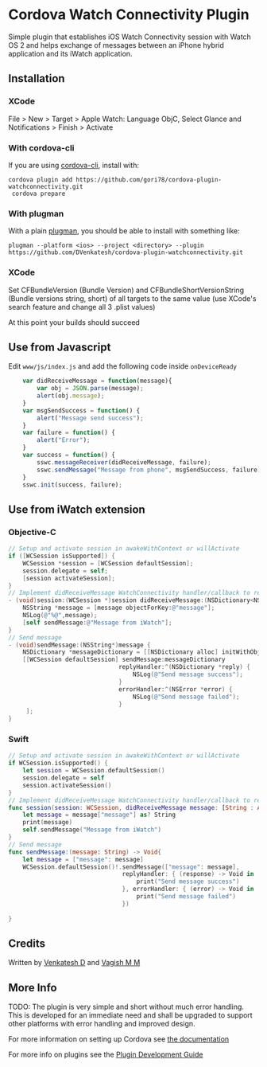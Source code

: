 # Cordova Watch Connectivity Plugin

Simple plugin that establishes iOS Watch Connectivity session with Watch OS 2 and helps exchange of messages between an iPhone hybrid application and its iWatch application.

## Installation



### XCode

File > New > Target > Apple Watch: Language ObjC, Select Glance and Notifications > Finish > Activate




### With cordova-cli

If you are using [cordova-cli](https://github.com/apache/cordova-cli), install
with:

    cordova plugin add https://github.com/gori78/cordova-plugin-watchconnectivity.git
     cordova prepare
     
     



### With plugman

With a plain [plugman](https://github.com/apache/cordova-plugman), you should be able to install with something like:

    plugman --platform <ios> --project <directory> --plugin https://github.com/DVenkatesh/cordova-plugin-watchconnectivity.git
    
    
    
 ###  XCode

Set CFBundleVersion (Bundle Version) and CFBundleShortVersionString (Bundle versions string, short) of all targets to the same value (use XCode's search feature and change all 3 .plist values)

At this point your builds should succeed

    

## Use from Javascript
Edit `www/js/index.js` and add the following code inside `onDeviceReady`
```js
    var didReceiveMessage = function(message){
        var obj = JSON.parse(message);
        alert(obj.message);
    }
    var msgSendSuccess = function() {
        alert("Message send success");
    }
    var failure = function() {
        alert("Error");
    }
    var success = function() {
        sswc.messageReceiver(didReceiveMessage, failure);
        sswc.sendMessage("Message from phone", msgSendSuccess, failure);
    }
    sswc.init(success, failure);
```
## Use from iWatch extension
### Objective-C
```objective-c
// Setup and activate session in awakeWithContext or willActivate
if ([WCSession isSupported]) {
    WCSession *session = [WCSession defaultSession];
    session.delegate = self;
    [session activateSession];
}
// Implement didReceiveMessage WatchConnectivity handler/callback to receive incoming messages
- (void)session:(WCSession *)session didReceiveMessage:(NSDictionary<NSString *, id> *)message replyHandler:(void(^)(NSDictionary<NSString *, id> *replyMessage))replyHandler {
    NSString *message = [message objectForKey:@"message"];
    NSLog(@"%@",message);
    [self sendMessage:@"Message from iWatch"];
}
// Send message
- (void)sendMessage:(NSString*)message {
    NSDictionary *messageDictionary = [[NSDictionary alloc] initWithObjects:@[message] forKeys:@[@"message"]];
    [[WCSession defaultSession] sendMessage:messageDictionary
                               replyHandler:^(NSDictionary *reply) {
                                   NSLog(@"Send message success");
                               }
                               errorHandler:^(NSError *error) {
                                   NSLog(@"Send message failed");
                               }
     ];
}
```
### Swift
```swift
// Setup and activate session in awakeWithContext or willActivate
if WCSession.isSupported() {
    let session = WCSession.defaultSession()
    session.delegate = self
    session.activateSession()
}
// Implement didReceiveMessage WatchConnectivity handler/callback to receive incoming messages
func session(session: WCSession, didReceiveMessage message: [String : AnyObject], replyHandler: ([String : AnyObject]) -> Void) {
    let message = message["message"] as? String
    print(message)
    self.sendMessage("Message from iWatch")
}
// Send message
func sendMessage:(message: String) -> Void{
    let message = ["message": message]
    WCSession.defaultSession()!.sendMessage(["message": message], 
                                replyHandler: { (response) -> Void in
                                    print("Send message success")
                                }, errorHandler: { (error) -> Void in
                                    print("Send message failed")
                                })
     
}
```

## Credits
Written by [Venkatesh D](https://www.linkedin.com/in/dvenkateshd) and [Vagish M M](http:///)

## More Info
TODO: The plugin is very simple and short without much error handling. This is developed for an immediate need and shall be upgraded to support other platforms with error handling and improved design. 

For more information on setting up Cordova see [the documentation](http://cordova.apache.org/docs/en/4.0.0/guide_cli_index.md.html#The%20Command-Line%20Interface)

For more info on plugins see the [Plugin Development Guide](http://cordova.apache.org/docs/en/4.0.0/guide_hybrid_plugins_index.md.html#Plugin%20Development%20Guide)
